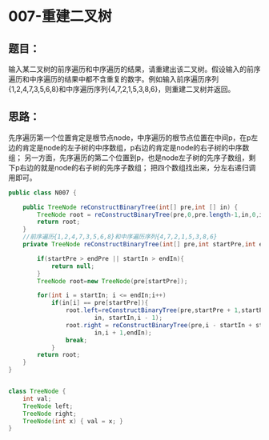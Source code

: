 # 007-重建二叉树

## 题目：
输入某二叉树的前序遍历和中序遍历的结果，请重建出该二叉树。假设输入的前序遍历和中序遍历的结果中都不含重复的数字。例如输入前序遍历序列{1,2,4,7,3,5,6,8}和中序遍历序列{4,7,2,1,5,3,8,6}，则重建二叉树并返回。

## 思路：
先序遍历第一个位置肯定是根节点node，中序遍历的根节点位置在中间p，在p左边的肯定是node的左子树的中序数组，p右边的肯定是node的右子树的中序数组；
另一方面，先序遍历的第二个位置到p，也是node左子树的先序子数组，剩下p右边的就是node的右子树的先序子数组；
把四个数组找出来，分左右递归调用即可。

```Java
public class N007 {

    public TreeNode reConstructBinaryTree(int[] pre,int [] in) {
        TreeNode root = reConstructBinaryTree(pre,0,pre.length-1,in,0,in.length-1);
        return root;
    }
    //前序遍历{1,2,4,7,3,5,6,8}和中序遍历序列{4,7,2,1,5,3,8,6}
    private TreeNode reConstructBinaryTree(int[] pre,int startPre,int endPre,int[] in,int startIn,int endIn) {

        if(startPre > endPre || startIn > endIn){
            return null;
        }
        TreeNode root=new TreeNode(pre[startPre]);

        for(int i = startIn; i <= endIn;i++)
            if(in[i] == pre[startPre]){
                root.left=reConstructBinaryTree(pre,startPre + 1,startPre + i - startIn,
                        in, startIn,i - 1);
                root.right = reConstructBinaryTree(pre,i - startIn + startPre + 1, endPre, 
                        in,i + 1,endIn);
                break;
            }
        return root;
    }
}


class TreeNode { 
    int val;
    TreeNode left;
    TreeNode right;
    TreeNode(int x) { val = x; }
}
```
